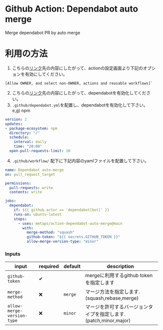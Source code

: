 # Github Action: Dependabot auto merge
Merge dependabot PR by auto merge

# 利用の方法
1. こちらの[リンク](https://docs.github.com/ja/repositories/managing-your-repositorys-settings-and-features/enabling-features-for-your-repository/managing-github-actions-settings-for-a-repository#%E3%83%AA%E3%83%9D%E3%82%B8%E3%83%88%E3%83%AA%E3%81%AE-github-actions-%E6%A8%A9%E9%99%90%E3%82%92%E7%AE%A1%E7%90%86%E3%81%99%E3%82%8B)先の内容にしたがって、actionの設定画面より下記のオプションを有効にしてください。
  ```
  [Allow OWNER, and select non-OWNER, actions and reusable workflows]`
  ```
2. こちらの[リンク](https://docs.github.com/ja/code-security/dependabot/dependabot-version-updates/configuring-dependabot-version-updates#dependabot-version-updates-%E3%82%92%E6%9C%89%E5%8A%B9%E5%8C%96%E3%81%99%E3%82%8B)先の内容にしたがって、dependabotを有効化してください。
3. `.github/dependabot.yml`を配置し、dependabotを有効化して下さい。<br>
e,g) npm
  ```yaml
  version: 2
  updates:
  - package-ecosystem: npm
    directory: "/"
    schedule:
      interval: daily
      time: "20:00"
    open-pull-requests-limit: 10
  ```

4. `.github/workflow/` 配下に下記内容のyamlファイルを配置して下さい。
```yaml
name: Dependabot auto-merge
on: pull_request_target

permissions:
  pull-requests: write
  contents: write

jobs:
  dependabot:
    if: ${{ github.actor == 'dependabot[bot]' }}
    runs-on: ubuntu-latest
    steps:
      - uses: metaps/action-dependabot-auto-merge@main
        with:
          merge-method: "squash"
          github-token: "${{ secrets.GITHUB_TOKEN }}"
          allow-merge-version-type: "minor"
```


### Inputs

| input          | required | default | description                                         |
|----------------|----------|---------|-----------------------------------------------------|
| `github-token` | ✔        |         | mergeに利用するgithub tokenを指定します                 |
| `merge-method` | ❌       | `merge` | マージ方法を指定します. (squash,rebase,merge)           |
| `allow-merge-version-type` | ❌       | `minor` | マージを許可するバージョンタイプを指定します. (patch,minor,major)           |
